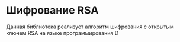 # Шифрование RSA  
Данная библиотека реализует алгоритм шифрования с открытым ключем RSA на языке программирования D 